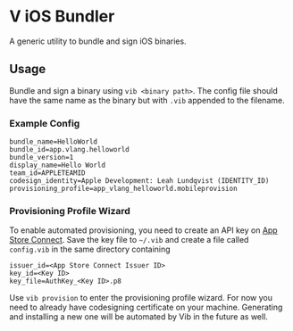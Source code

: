 # V iOS Bundler
A generic utility to bundle and sign iOS binaries.

## Usage

Bundle and sign a binary using `vib <binary path>`. The config file should have the same name as the binary but with `.vib` appended to the filename.

### Example Config

```
bundle_name=HelloWorld
bundle_id=app.vlang.helloworld
bundle_version=1
display_name=Hello World
team_id=APPLETEAMID
codesign_identity=Apple Development: Leah Lundqvist (IDENTITY_ID)
provisioning_profile=app_vlang_helloworld.mobileprovision
```

### Provisioning Profile Wizard

To enable automated provisioning, you need to create an API key on [App Store Connect](https://appstoreconnect.apple.com/access/api). Save the key file to `~/.vib` and create a file called `config.vib` in the same directory containing
```
issuer_id=<App Store Connect Issuer ID>
key_id=<Key ID>
key_file=AuthKey_<Key ID>.p8
```

Use `vib provision` to enter the provisioning profile wizard. For now you need to already have codesigning certificate on your machine. Generating and installing a new one will be automated by Vib in the future as well.